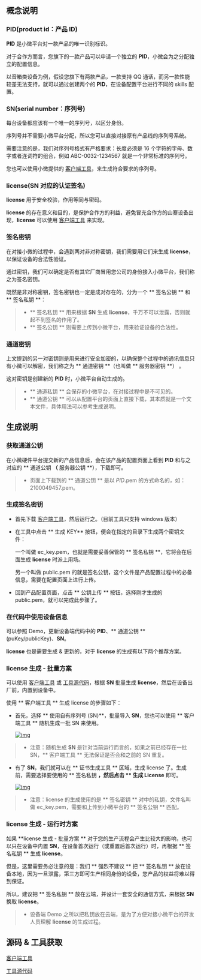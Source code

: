 
## 概念说明

### PID(product id：产品 ID)
**PID** 是小微平台对一款产品的唯一识别标识。

对于合作方而言，您旗下的一款产品可以申请一个独立的 **PID**，小微会为之分配独立的配置信息。

以音箱类设备为例，假设您旗下有两款产品，一款支持 QQ 通话，而另一款性能较差无法支持，就可以通过创建两个的 **PID**，在设备配置平台进行不同的 skills 配置。

### SN(serial number：序列号)

每台设备都应该有一个唯一的序列号，以区分身份。

序列号并不需要小微平台分配，所以您可以直接对接原有产品线的序列号系统。

需要注意的是，我们对序列号格式有严格要求：长度必须是 16 个字符的字母、数字或者连词符的组合，例如 ABC-0032-1234567 就是一个非常标准的序列号。

您也可以使用小微提供的 [客户端工具](http://imgcache.tcecqpoc.fsphere.cn/image/qzonestyle.gtimg.cn/qzone/vas/opensns/res/doc/key_tools_v3.01.zip)，来生成符合要求的序列号。

### license(SN 对应的认证签名)

**license** 用于安全校验，作用等同与密码。

**license** 的存在意义和目的，是保护合作方的利益，避免冒充合作方的山寨设备出现，**license** 可以使用 [客户端工具](http://imgcache.tcecqpoc.fsphere.cn/image/qzonestyle.gtimg.cn/qzone/vas/opensns/res/doc/key_tools_v3.01.zip) 来实现。

### 签名密钥
在对接小微的过程中，会遇到两对非对称密钥，我们需要用它们来生成 **license**，以保证设备的合法性验证。

通过密钥，我们可以确定是否有其它厂商冒用您公司的身份接入小微平台，我们称之为签名密钥。

既然是非对称密钥，签名密钥也一定是成对存在的，分为一个 ** 签名公钥 ** 和 ** 签名私钥 **：

> *   ** 签名私钥 ** 用来根据 **SN** 生成 **license**，千万不可以泄露，否则就起不到签名的作用了。
> *   ** 签名公钥 ** 则需要上传到小微平台，用来验证设备的合法性。

### 通道密钥

上文提到的另一对密钥则是用来进行安全加密的，以确保整个过程中的通讯信息只有小微可以解密，我们称之为 ** 通道密钥 **（也叫做 ** 服务器密钥 **） 。

这对密钥是创建新的 **PID** 时，小微平台自动生成的。

> *   ** 通道私钥 ** 会保存的小微平台，在对接过程中是不可见的。
> *   ** 通道公钥 ** 可以从配置平台的页面上直接下载，其本质就是一个文本文件，具体用法可以参考生成说明。

## 生成说明

### 获取通道公钥

在小微硬件平台提交新的产品信息后，会在该产品的配置页面上看到 **PID** 和与之对应的 ** 通道公钥 **（** 服务器公钥 **），下载即可。

> *   页面上下载到的 ** 通道公钥 ** 是以 $PID$.pem 的方式命名的，如：2100049457.pem。

### 生成签名密钥

*   首先下载 [客户端工具](http://imgcache.tcecqpoc.fsphere.cn/image/qzonestyle.gtimg.cn/qzone/vas/opensns/res/doc/key_tools_v3.01.zip)，然后运行之。（目前工具只支持 windows 版本）

*   在工具中点击 ** 生成 KEY** 按钮，便会在指定的目录下生成两个密钥文件：

    一个叫做 ec_key.pem，也就是需要妥善保管的 ** 签名私钥 **，它将会在后面生成 **license** 时派上用场。

    另一个叫做 public.pem 的就是签名公钥，这个文件是产品配置过程中的必备信息，需要在配置页面上进行上传。

*  回到产品配置页面，点击 ** 公钥上传 ** 按钮，选择刚才生成的 public.pem，就可以完成此步骤了。

### 在代码中使用设备信息

 可以参照 Demo，更新设备端代码中的 **PID**、** 通道公钥 **(puKey/publicKey)、**SN**。

 **license** 也是需要生成 & 更新的，对于 **license** 的生成有以下两个推荐方案。

### license 生成 - 批量方案

可以使用 [客户端工具](http://imgcache.tcecqpoc.fsphere.cn/image/qzonestyle.gtimg.cn/qzone/vas/opensns/res/doc/key_tools_v3.01.zip) 或 [工具源代码](http://imgcache.tcecqpoc.fsphere.cn/image/qzonestyle.gtimg.cn/qzone/vas/opensns/res/doc/KeySnLicense_v1.0.tar.bz2)，根据 **SN** 批量生成 **license**，然后在设备出厂前，内置到设备中。

使用 ** 客户端工具 ** 生成 license 的步骤如下：

*   首先，选择 ** 使用自有序列号 (SN)**，批量导入 **SN**，您也可以使用 ** 客户端工具 ** 随机生成一批 SN 来使用。

    [![img](http://imgcache.tcecqpoc.fsphere.cn/image/qzonestyle.gtimg.cn/qzone/vas/opensns/res/img/ipcamera_9.png)](http://imgcache.tcecqpoc.fsphere.cn/image/qzonestyle.gtimg.cn/qzone/vas/opensns/res/img/ipcamera_9.png)

> *   注意：随机生成 **SN** 是针对当前运行而言的，如果之前已经存在一批 SN，** 客户端工具 ** 无法保证是否会和之前的 SN 重复。

*   有了 **SN**，我们就可以在 ** 证书生成工具 ** 区域，生成 license 了。生成前，需要选择要使用的 ** 签名私钥 **，然后点击 ** 生成 License** 即可。

    [![img](http://imgcache.tcecqpoc.fsphere.cn/image/qzonestyle.gtimg.cn/qzone/vas/opensns/res/img/ipcamera_10.png)](http://imgcache.tcecqpoc.fsphere.cn/image/qzonestyle.gtimg.cn/qzone/vas/opensns/res/img/ipcamera_10.png)

> *   注意：license 的生成使用的是 ** 签名密钥 ** 对中的私钥，文件名叫做 ec_key.pem，需要和上传到小微平台的 ** 签名公钥 ** 匹配。

### license 生成 - 运行时方案

如果 **license 生成 - 批量方案 ** 对于您的生产流程会产生比较大的影响，也可以只在设备中内置 **SN**，在设备首次运行（或重置后首次运行）时，再根据 ** 签名私钥 ** 生成 **license**。

但是，这里需要务必注意的是：我们 ** 强烈不建议 ** 把 ** 签名私钥 ** 放在设备本地，因为一旦泄露，第三方即可生产相同身份的设备，您产品的权益将难以得到保证。

所以，建议把 ** 签名私钥 ** 放在云端，并设计一套安全的通信方式，来根据 **SN** 换取 **license**。

> *   设备端 Demo 之所以把私钥放在云端，是为了方便对接小微平台的开发人员理解 **license** 的生成过程。

## 源码 & 工具获取
[客户端工具](http://imgcache.tcecqpoc.fsphere.cn/image/qzonestyle.gtimg.cn/qzone/vas/opensns/res/doc/key_tools_v3.01.zip)

[工具源代码](http://imgcache.tcecqpoc.fsphere.cn/image/qzonestyle.gtimg.cn/qzone/vas/opensns/res/doc/KeySnLicense_v1.0.tar.bz2)
